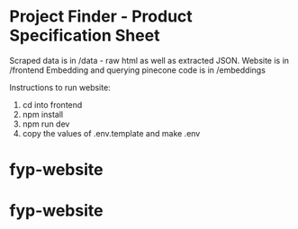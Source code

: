 # Project Finder - Product Specification Sheet

Scraped data is in /data - raw html as well as extracted JSON.
Website is in /frontend
Embedding and querying pinecone code is in /embeddings

Instructions to run website:

1. cd into frontend
2. npm install
3. npm run dev
4. copy the values of .env.template and make .env

# fyp-website
# fyp-website
